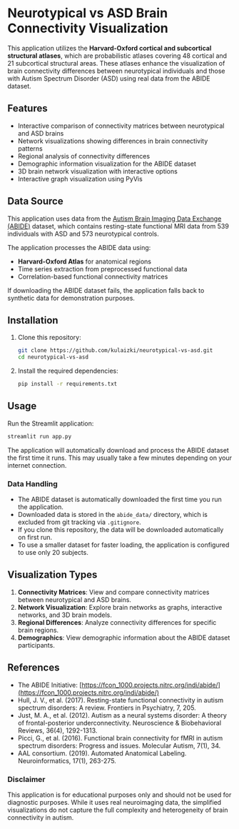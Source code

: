 # Neurotypical vs ASD Brain Connectivity Visualization

This application utilizes the **Harvard-Oxford cortical and subcortical structural atlases**, which are probabilistic atlases covering 48 cortical and 21 subcortical structural areas. These atlases enhance the visualization of brain connectivity differences between neurotypical individuals and those with Autism Spectrum Disorder (ASD) using real data from the ABIDE dataset.

## Features

- Interactive comparison of connectivity matrices between neurotypical and ASD brains
- Network visualizations showing differences in brain connectivity patterns
- Regional analysis of connectivity differences
- Demographic information visualization for the ABIDE dataset
- 3D brain network visualization with interactive options
- Interactive graph visualization using PyVis

## Data Source

This application uses data from the [Autism Brain Imaging Data Exchange (ABIDE)](https://fcon_1000.projects.nitrc.org/indi/abide/) dataset, which contains resting-state functional MRI data from 539 individuals with ASD and 573 neurotypical controls.

The application processes the ABIDE data using:
- **Harvard-Oxford Atlas** for anatomical regions
- Time series extraction from preprocessed functional data
- Correlation-based functional connectivity matrices

If downloading the ABIDE dataset fails, the application falls back to synthetic data for demonstration purposes.

## Installation

1. Clone this repository:
   ```bash
   git clone https://github.com/kulaizki/neurotypical-vs-asd.git
   cd neurotypical-vs-asd
   ```

2. Install the required dependencies:
   ```bash
   pip install -r requirements.txt
   ```

## Usage

Run the Streamlit application:
```bash
streamlit run app.py
```

The application will automatically download and process the ABIDE dataset the first time it runs. This may usually take a few minutes depending on your internet connection.

### Data Handling

- The ABIDE dataset is automatically downloaded the first time you run the application.
- Downloaded data is stored in the `abide_data/` directory, which is excluded from git tracking via `.gitignore`.
- If you clone this repository, the data will be downloaded automatically on first run.
- To use a smaller dataset for faster loading, the application is configured to use only 20 subjects.

## Visualization Types

1. **Connectivity Matrices**: View and compare connectivity matrices between neurotypical and ASD brains.
2. **Network Visualization**: Explore brain networks as graphs, interactive networks, and 3D brain models.
3. **Regional Differences**: Analyze connectivity differences for specific brain regions.
4. **Demographics**: View demographic information about the ABIDE dataset participants.

## References

- The ABIDE Initiative: [https://fcon_1000.projects.nitrc.org/indi/abide/](https://fcon_1000.projects.nitrc.org/indi/abide/)
- Hull, J. V., et al. (2017). Resting-state functional connectivity in autism spectrum disorders: A review. Frontiers in Psychiatry, 7, 205.
- Just, M. A., et al. (2012). Autism as a neural systems disorder: A theory of frontal-posterior underconnectivity. Neuroscience & Biobehavioral Reviews, 36(4), 1292-1313.
- Picci, G., et al. (2016). Functional brain connectivity for fMRI in autism spectrum disorders: Progress and issues. Molecular Autism, 7(1), 34.
- AAL consortium. (2019). Automated Anatomical Labeling. Neuroinformatics, 17(1), 263-275.

### Disclaimer

This application is for educational purposes only and should not be used for diagnostic purposes. 
While it uses real neuroimaging data, the simplified visualizations do not capture the full complexity and heterogeneity of brain connectivity in autism.
